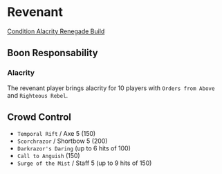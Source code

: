 # Revenant

[Condition Alacrity Renegade Build](http://gw2skills.net/editor/?PmxAkeVlhQLsIajJRaMIKjBSjMBygjul/TH-zxIY1oj/UiTBEpEoSRQuCBPeQCi9wrBEfVA-e)

## Boon Responsability

### Alacrity

The revenant player brings alacrity for
10 players with `Orders from Above` and `Righteous Rebel`.

## Crowd Control

- `Temporal Rift` / Axe 5 (150)
- `Scorchrazor` / Shortbow 5 (200)
- `Darkrazor's Daring` (up to 6 hits of 100)
- `Call to Anguish` (150)
- `Surge of the Mist` / Staff 5 (up to 9 hits of 150)